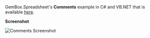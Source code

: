 GemBox.Spreadsheet's **Comments** example in C# and VB.NET that is available [here](https://www.gemboxsoftware.com/spreadsheet/examples/excel-cell-comments/208).

**Screenshot**


![Comments Screenshot](https://www.gemboxsoftware.com/Spreadsheet/Examples/Content/BasicFeatures/Comments/Comments.png)